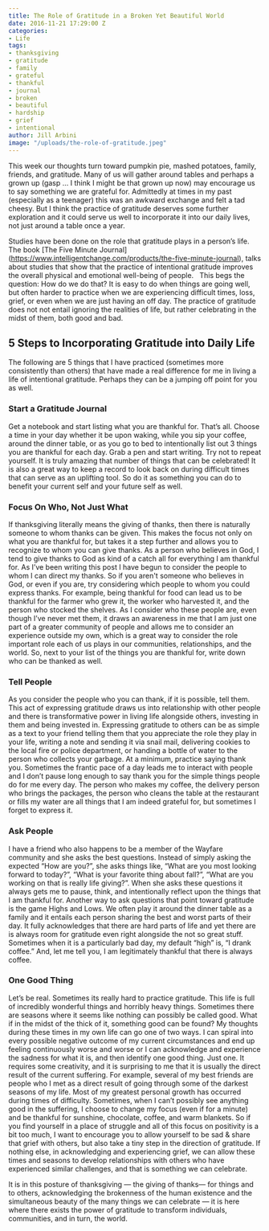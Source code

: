 ```yaml
---
title: The Role of Gratitude in a Broken Yet Beautiful World
date: 2016-11-21 17:29:00 Z
categories:
- Life
tags:
- thanksgiving
- gratitude
- family
- grateful
- thankful
- journal
- broken
- beautiful
- hardship
- grief
- intentional
author: Jill Arbini
image: "/uploads/the-role-of-gratitude.jpeg"
---
```


This week our thoughts turn toward pumpkin pie, mashed potatoes, family, friends, and gratitude. Many of us will gather around tables and perhaps a grown up (gasp … I think I might be that grown up now) may encourage us to say something we are grateful for. Admittedly at times in my past (especially as a teenager) this was an awkward exchange and felt a tad cheesy.  But I think the practice of gratitude deserves some further exploration and it could serve us well to incorporate it into our daily lives, not just around a table once a year. <!-- more -->

Studies have been done on the role that gratitude plays in a person’s life.  The book [The Five Minute Journal] (https://www.intelligentchange.com/products/the-five-minute-journal), talks about studies that show that the practice of intentional gratitude improves the overall physical and emotional well-being of people.   This begs the question: How do we do that? It is easy to do when things are going well, but often harder to practice when we are experiencing difficult times, loss, grief, or even when we are just having an off day. The practice of gratitude does not not entail ignoring the realities of life, but rather celebrating in the midst of them, both good and bad.

## 5 Steps to Incorporating Gratitude into Daily Life 

The following are 5 things that I have practiced (sometimes more consistently than others) that have made a real difference for me in living a life of intentional gratitude.  Perhaps they can be a jumping off point for you as well.

### Start a Gratitude Journal

Get a notebook and start listing what you are thankful for. That’s all. Choose a time in your day whether it be upon waking, while you sip your coffee, around the dinner table, or as you go to bed to intentionally list out 3 things you are thankful for each day. Grab a pen and start writing. Try not to repeat yourself. It is truly amazing that number of things that can be celebrated! It is also a great way to keep a record to look back on during difficult times that can serve as an uplifting tool.  So do it as something you can do to benefit your current self and your future self as well. 

### Focus On Who, Not Just What

If thanksgiving literally means the giving of thanks, then there is naturally someone to whom thanks can be given. This makes the focus not only on what you are thankful for, but takes it a step further and allows you to recognize to whom you can give thanks. As a person who believes in God, I tend to give thanks to God as kind of a catch all for everything I am thankful for. As I’ve been writing this post I have begun to consider the people to whom I can direct my thanks.  So if you aren't someone who believes in God, or even if you are, try considering which people to whom you could express thanks. For example, being thankful for food can lead us to be thankful for the farmer who grew it,  the worker who harvested it, and the person who stocked the shelves. As I consider who these people are, even though I’ve never met them, it draws an awareness in me that I am just one part of a greater community of people and allows me to consider an experience outside my own, which is a great way to consider the role important role each of us plays in our communities, relationships, and the world. So, next to your list of the things you are thankful for, write down who can be thanked as well.

### Tell People 

As you consider the people who you can thank, if it is possible, tell them. This act of expressing gratitude draws us into relationship with other people and there is transformative power in living life alongside others, investing in them and being invested in. Expressing gratitude to others can be as simple as a text to your friend telling them that you appreciate the role they play in your life, writing a note and sending it via snail mail, delivering cookies to the local fire or police department, or handing a bottle of water to the person who collects your garbage. At a minimum, practice saying thank you. Sometimes the frantic pace of a day leads me to interact with people and I don’t pause long enough to say thank you for the simple things people do for me every day. The person who makes my coffee, the delivery person who brings the packages, the person who cleans the table at the restaurant or fills my water are all things that I am indeed grateful for, but sometimes I forget to express it. 

### Ask People

I have a friend who also happens to be a member of the Wayfare community and she asks the best questions. Instead of simply asking the expected “How are you?”, she asks things like, “What are you most looking forward to today?”,  “What is your favorite thing about fall?”, “What are you working on that is really life giving?”. When she asks these questions it always gets me to pause, think, and intentionally reflect upon the things that I am thankful for.  Another way to ask questions that point toward gratitude is the game Highs and Lows. We often play it around the dinner table as a family and it entails each person sharing the best and worst parts of their day. It fully acknowledges that there are hard parts of life and yet there are is always room for gratitude even right alongside the not so great stuff. Sometimes when it is a particularly bad day, my default “high” is, “I drank coffee.”  And, let me tell you, I am legitimately thankful that there is always coffee. 

### One Good Thing

Let’s be real. Sometimes its really hard to practice gratitude. This life is full of incredibly wonderful things and horribly heavy things. Sometimes there are seasons where it seems like nothing can possibly be called good. What if in the midst of the thick of it, something good can be found? My thoughts during these times in my own life can go one of two ways. I can spiral into every possible negative outcome of my current circumstances and end up feeling continuously worse and worse or I can acknowledge and experience the sadness for what it is, and then identify one good thing. Just one. It requires some creativity, and it is surprising to me that it is usually the direct result of the current suffering. For example, several of my best friends are people who I met as a direct result of going through some of the darkest seasons of my life. Most of my greatest personal growth has occurred during times of difficulty. Sometimes, when I can’t possibly see anything good in the suffering, I choose to change my focus (even if for a minute) and be thankful for sunshine, chocolate, coffee, and warm blankets. So if you find yourself in a place of struggle and all of this focus on positivity is a bit too much, I want to encourage you to allow yourself to be sad & share that grief with others, but also take a tiny step in the direction of gratitude. If nothing else, in acknowledging and experiencing grief, we can allow these times and seasons to develop relationships with others who have experienced similar challenges, and that is something we can celebrate.

It is in this posture of thanksgiving — the giving of thanks—  for things and to others, acknowledging the brokenness of the human existence and the simultaneous beauty of the many things we can celebrate — it is here where there exists the power of gratitude to transform individuals, communities, and in turn, the world. 